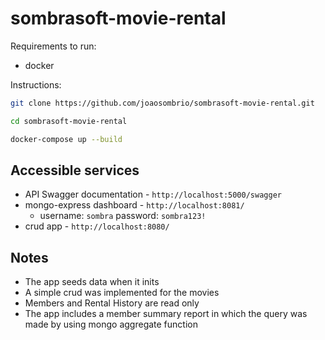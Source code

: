 # sombrasoft-movie-rental

Requirements to run:
- docker

Instructions:
```bash
git clone https://github.com/joaosombrio/sombrasoft-movie-rental.git
```
```bash
cd sombrasoft-movie-rental
```
```bash
docker-compose up --build
```

## Accessible services
- API Swagger documentation - ```http://localhost:5000/swagger```
- mongo-express dashboard - ```http://localhost:8081/```
  - username: ```sombra``` password: ```sombra123!```
- crud app - ```http://localhost:8080/```

## Notes
- The app seeds data when it inits
- A simple crud was implemented for the movies
- Members and Rental History are read only
- The app includes a member summary report in which the query was made by using mongo aggregate function
